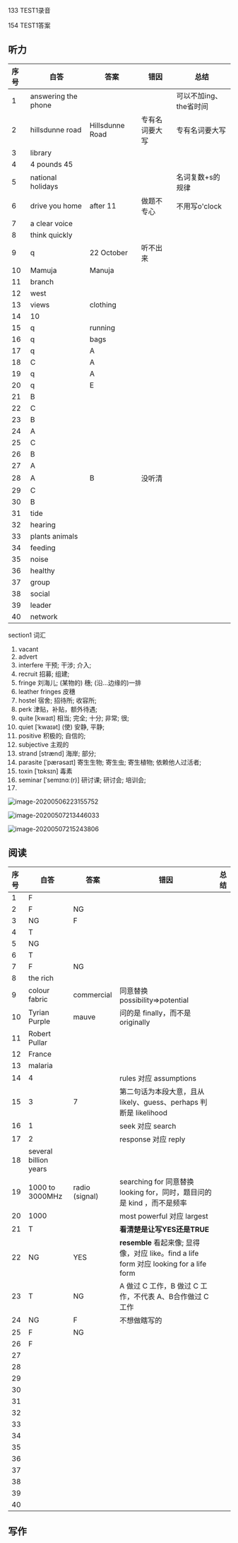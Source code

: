 133 TEST1录音

154 TEST1答案

## 听力

| 序号 | 自答                | 答案            | 错因           | 总结                   |
| :--- | ------------------- | --------------- | -------------- | ---------------------- |
| 1    | answering the phone |                 |                | 可以不加ing、the省时间 |
| 2    | hillsdunne road     | Hillsdunne Road | 专有名词要大写 | 专有名词要大写         |
| 3    | library             |                 |                |                        |
| 4    | 4 pounds 45         |                 |                |                        |
| 5    | national holidays   |                 |                | 名词复数+s的规律       |
| 6    | drive you home      | after 11        | 做题不专心     | 不用写o'clock          |
| 7    | a clear voice       |                 |                |                        |
| 8    | think quickly       |                 |                |                        |
| 9    | q                   | 22 October      | 听不出来       |                        |
| 10   | Mamuja              | Manuja          |                |                        |
| 11   | branch              |                 |                |                        |
| 12   | west                |                 |                |                        |
| 13   | views               | clothing        |                |                        |
| 14   | 10                  |                 |                |                        |
| 15   | q                   | running         |                |                        |
| 16   | q                   | bags            |                |                        |
| 17   | q                   | A               |                |                        |
| 18   | C                   | A               |                |                        |
| 19   | q                   | A               |                |                        |
| 20   | q                   | E               |                |                        |
| 21   | B                   |                 |                |                        |
| 22   | C                   |                 |                |                        |
| 23   | B                   |                 |                |                        |
| 24   | A                   |                 |                |                        |
| 25   | C                   |                 |                |                        |
| 26   | B                   |                 |                |                        |
| 27   | A                   |                 |                |                        |
| 28   | A                   | B               | 没听清         |                        |
| 29   | C                   |                 |                |                        |
| 30   | B                   |                 |                |                        |
| 31   | tide                |                 |                |                        |
| 32   | hearing             |                 |                |                        |
| 33   | plants animals      |                 |                |                        |
| 34   | feeding             |                 |                |                        |
| 35   | noise               |                 |                |                        |
| 36   | healthy             |                 |                |                        |
| 37   | group               |                 |                |                        |
| 38   | social              |                 |                |                        |
| 39   | leader              |                 |                |                        |
| 40   | network             |                 |                |                        |

section1 词汇

1. vacant
2. advert
3. interfere  干预; 干涉; 介入;
4. recruit  招募; 组建;
5. fringe  刘海儿; (某物的) 穗; (沿…边缘的)一排
6. leather fringes  皮穗
7. hostel  宿舍; 招待所; 收容所;
8. perk  津贴，补贴，额外待遇;
9. quite  [kwaɪt] 相当; 完全; 十分; 非常; 很; 
10. quiet  [ˈkwaɪət] (使) 安静, 平静;
11. positive 积极的; 自信的; 
12. subjective  主观的
13. strand  [strænd] 海岸; 部分;
14. parasite  [ˈpærəsaɪt] 寄生生物; 寄生虫; 寄生植物; 依赖他人过活者;
15. toxin  [ˈtɒksɪn] 毒素
16. seminar  [ˈsemɪnɑː(r)] 研讨课; 研讨会; 培训会;
17. 

![image-20200506223155752](C:\Users\PJ\AppData\Roaming\Typora\typora-user-images\image-20200506223155752.png)



![image-20200507213446033](C:\Users\PJ\AppData\Roaming\Typora\typora-user-images\image-20200507213446033.png)



![image-20200507215243806](C:\Users\PJ\AppData\Roaming\Typora\typora-user-images\image-20200507215243806.png)

## 阅读

| 序号 | 自答                  | 答案           | 错因                                                         | 总结 |
| :--- | --------------------- | -------------- | ------------------------------------------------------------ | ---- |
| 1    | F                     |                |                                                              |      |
| 2    | F                     | NG             |                                                              |      |
| 3    | NG                    | F              |                                                              |      |
| 4    | T                     |                |                                                              |      |
| 5    | NG                    |                |                                                              |      |
| 6    | T                     |                |                                                              |      |
| 7    | F                     | NG             |                                                              |      |
| 8    | the rich              |                |                                                              |      |
| 9    | colour fabric         | commercial     | 同意替换 possibility=>potential                              |      |
| 10   | Tyrian Purple         | mauve          | 问的是 finally，而不是originally                             |      |
| 11   | Robert Pullar         |                |                                                              |      |
| 12   | France                |                |                                                              |      |
| 13   | malaria               |                |                                                              |      |
| 14   | 4                     |                | rules 对应 assumptions                                       |      |
| 15   | 3                     | 7              | 第二句话为本段大意，且从 likely、guess、perhaps 判断是 likelihood |      |
| 16   | 1                     |                | seek 对应 search                                             |      |
| 17   | 2                     |                | response 对应 reply                                          |      |
| 18   | several billion years |                |                                                              |      |
| 19   | 1000 to 3000MHz       | radio (signal) | searching for 同意替换 looking for，同时，题目问的是 kind ，而不是频率 |      |
| 20   | 1000                  |                | most powerful 对应 largest                                   |      |
| 21   | T                     |                | **看清楚是让写YES还是TRUE**                                  |      |
| 22   | NG                    | YES            | **resemble** 看起来像; 显得像，对应 like。find a life form 对应 looking for a life form |      |
| 23   | T                     | NG             | A 做过 C 工作，B 做过 C 工作，不代表 A、B合作做过 C 工作     |      |
| 24   | NG                    | F              | 不想做瞎写的                                                 |      |
| 25   | F                     | NG             |                                                              |      |
| 26   | F                     |                |                                                              |      |
| 27   |                       |                |                                                              |      |
| 28   |                       |                |                                                              |      |
| 29   |                       |                |                                                              |      |
| 30   |                       |                |                                                              |      |
| 31   |                       |                |                                                              |      |
| 32   |                       |                |                                                              |      |
| 33   |                       |                |                                                              |      |
| 34   |                       |                |                                                              |      |
| 35   |                       |                |                                                              |      |
| 36   |                       |                |                                                              |      |
| 37   |                       |                |                                                              |      |
| 38   |                       |                |                                                              |      |
| 39   |                       |                |                                                              |      |
| 40   |                       |                |                                                              |      |

## 写作








